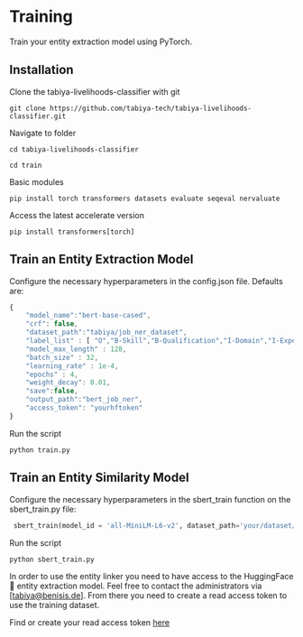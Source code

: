 # Training

Train your entity extraction model using PyTorch.
## Installation
Clone the tabiya-livelihoods-classifier with git

```
git clone https://github.com/tabiya-tech/tabiya-livelihoods-classifier.git
```

Navigate to folder

```
cd tabiya-livelihoods-classifier
```

```
cd train
```

Basic modules

```
pip install torch transformers datasets evaluate seqeval nervaluate
```

Access the latest accelerate version

```
pip install transformers[torch]
```
## Train an Entity Extraction Model
Configure the necessary hyperparameters in the config.json file. Defaults are:

```javascript 
{
    "model_name":"bert-base-cased",
    "crf": false,
    "dataset_path":"tabiya/job_ner_dataset",   
    "label_list" : [ "O","B-Skill","B-Qualification","I-Domain","I-Experience","I-Qualification","B-Occupation","B-Domain","I-Occupation","I-Skill","B-Experience"],
    "model_max_length" : 128,
    "batch_size" : 32,
    "learning_rate" : 1e-4,
    "epochs" : 4,
    "weight_decay": 0.01,
    "save":false,
    "output_path":"bert_job_ner",
    "access_token": "yourhftoken"
}
```
Run the script

```
python train.py
```

## Train an Entity Similarity Model

Configure the necessary hyperparameters in the sbert_train function on the sbert_train.py file:
```python
 sbert_train(model_id = 'all-MiniLM-L6-v2', dataset_path='your/dataset/path', output_path='your/output/path')
```

Run the script

```
python sbert_train.py
```

In order to use the entity linker you need to have access to the HuggingFace 🤗 entity extraction model. Feel free to contact the administrators via [tabiya@benisis.de].
From there you need to create a read access token to use the training dataset. 

Find or create your read access token [here](https://huggingface.co/settings/tokens)


